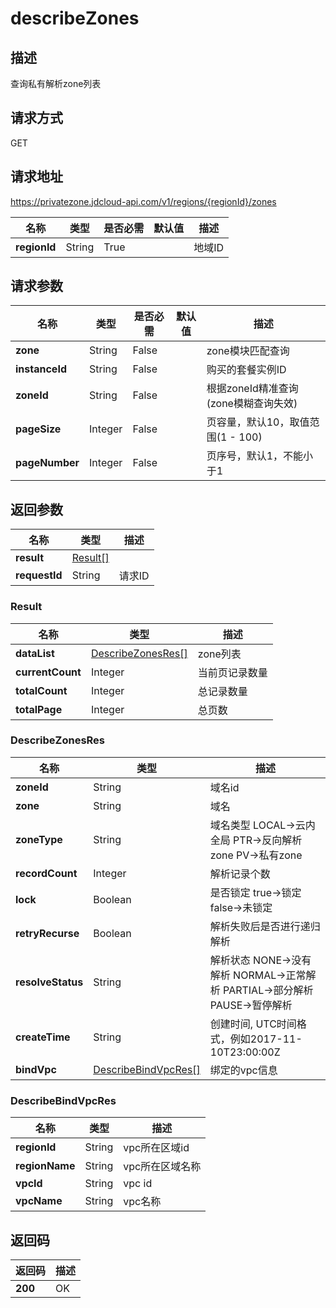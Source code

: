 # describeZones


## 描述
查询私有解析zone列表


## 请求方式
GET

## 请求地址
https://privatezone.jdcloud-api.com/v1/regions/{regionId}/zones

|名称|类型|是否必需|默认值|描述|
|---|---|---|---|---|
|**regionId**|String|True| |地域ID|

## 请求参数
|名称|类型|是否必需|默认值|描述|
|---|---|---|---|---|
|**zone**|String|False| |zone模块匹配查询|
|**instanceId**|String|False| |购买的套餐实例ID|
|**zoneId**|String|False| |根据zoneId精准查询(zone模糊查询失效)|
|**pageSize**|Integer|False| |页容量，默认10，取值范围(1 - 100)|
|**pageNumber**|Integer|False| |页序号，默认1，不能小于1|


## 返回参数
|名称|类型|描述|
|---|---|---|
|**result**|[Result[]](#result)| |
|**requestId**|String|请求ID|

### <div id="Result">Result</div>
|名称|类型|描述|
|---|---|---|
|**dataList**|[DescribeZonesRes[]](#describezonesres)|zone列表|
|**currentCount**|Integer|当前页记录数量|
|**totalCount**|Integer|总记录数量|
|**totalPage**|Integer|总页数|
### <div id="DescribeZonesRes">DescribeZonesRes</div>
|名称|类型|描述|
|---|---|---|
|**zoneId**|String|域名id|
|**zone**|String|域名|
|**zoneType**|String|域名类型 LOCAL->云内全局 PTR->反向解析zone PV->私有zone|
|**recordCount**|Integer|解析记录个数|
|**lock**|Boolean|是否锁定 true->锁定 false->未锁定|
|**retryRecurse**|Boolean|解析失败后是否进行递归解析|
|**resolveStatus**|String|解析状态 NONE->没有解析 NORMAL->正常解析 PARTIAL->部分解析 PAUSE->暂停解析|
|**createTime**|String|创建时间, UTC时间格式，例如2017-11-10T23:00:00Z|
|**bindVpc**|[DescribeBindVpcRes[]](#describebindvpcres)|绑定的vpc信息|
### <div id="DescribeBindVpcRes">DescribeBindVpcRes</div>
|名称|类型|描述|
|---|---|---|
|**regionId**|String|vpc所在区域id|
|**regionName**|String|vpc所在区域名称|
|**vpcId**|String|vpc id|
|**vpcName**|String|vpc名称|

## 返回码
|返回码|描述|
|---|---|
|**200**|OK|
